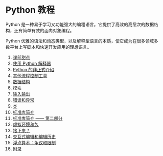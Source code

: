 # Python 教程

Python 是一种易于学习又功能强大的编程语言。它提供了高效的高层次的数据结构，还有简单有效的面向对象编程。

Python 优雅的语法和动态类型，以及解释型语言的本质，使它成为在很多领域多数平台上写脚本和快速开发应用的理想语言。

1. [课前甜点](appetite.md)
2. [使用 Python 解释器](interpreter.md)
3. [Python 的非正式介绍](introduction.md)
4. [其他流程控制工具](controlflow.md)
5. [数据结构](datastructures.md)
6. [模块](modules.md)
7. [输入输出](inputoutput.md)
8. [错误和异常](errors.md)
9. [类](classes.md)
10. [标准库简介](stdlib.md)
11. [标准库简介 —— 第二部分](stdlib2.md)
12. [虚拟环境和包](venv.md)
13. [接下来？](whatnow.md)
14. [交互式编辑和编辑历史](interactive.md)
15. [浮点算术：争议和限制](floatingpoint.md)
16. [附录](appendix.md)
